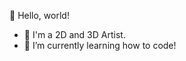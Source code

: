 👋 Hello, world!
- 👾 I'm a 2D and 3D Artist.
- 🌱 I’m currently learning how to code!
<!---
kixacore/kixacore is a ✨ special ✨ repository because its `README.md` (this file) appears on your GitHub profile.
You can click the Preview link to take a look at your changes.
--->
